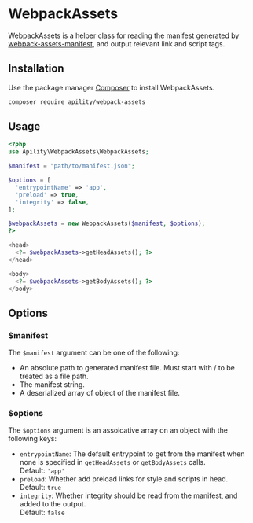 # WebpackAssets

WebpackAssets is a helper class for reading the manifest generated by [webpack-assets-manifest](https://www.npmjs.com/package/webpack-assets-manifest), and output relevant link and script tags.

## Installation

Use the package manager [Composer](https://getcomposer.org/) to install WebpackAssets.

```bash
composer require apility/webpack-assets
```

## Usage
```php
<?php
use Apility\WebpackAssets\WebpackAssets;

$manifest = "path/to/manifest.json";

$options = [
  'entrypointName' => 'app',
  'preload' => true,
  'integrity' => false,
];

$webpackAssets = new WebpackAssets($manifest, $options);
?>

<head>
  <?= $webpackAssets->getHeadAssets(); ?>
</head>

<body>
  <?= $webpackAssets->getBodyAssets(); ?>
</body>
```

## Options 

### $manifest
The `$manifest` argument can be one of the following:
* An absolute path to generated manifest file. Must start with / to be treated as a file path.
* The manifest string.
* A deserialized array of object of the manifest file.

### $options
The `$options` argument is an assoicative array on an object with the following keys:
* `entrypointName`: The default entrypoint to get from the manifest when none is specified in `getHeadAssets` or `getBodyAssets` calls.  
  Default: `'app'`
* `preload`: Whether add preload links for style and scripts in head.  
  Default: `true`
* `integrity`: Whether integrity should be read from the manifest, and added to the output.  
  Default: `false`
